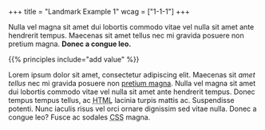 +++
title = "Landmark Example 1"
wcag = ["1-1-1"]
+++

<p>Nulla vel magna sit amet dui lobortis commodo vitae vel nulla sit amet ante hendrerit tempus. Maecenas sit amet tellus nec mi gravida posuere non pretium magna. <strong>Donec a congue leo. </strong></p>

{{% principles include="add value" %}}

<p>Lorem ipsum dolor sit amet, consectetur adipiscing elit. Maecenas sit <em>amet tellus</em> nec mi gravida posuere non <a href='#'>pretium magna</a>. Nulla vel magna sit amet dui lobortis commodo vitae vel nulla sit amet ante hendrerit tempus. Donec tempus tempus tellus, ac <abbr title='Hypertext Markup Language'>HTML</abbr> lacinia turpis mattis ac. Suspendisse potenti. Nunc iaculis risus vel orci ornare dignissim sed vitae nulla. Donec a congue leo? Fusce ac sodales <abbr title='Cascading Style Sheets'>CSS</abbr> magna. </p>
